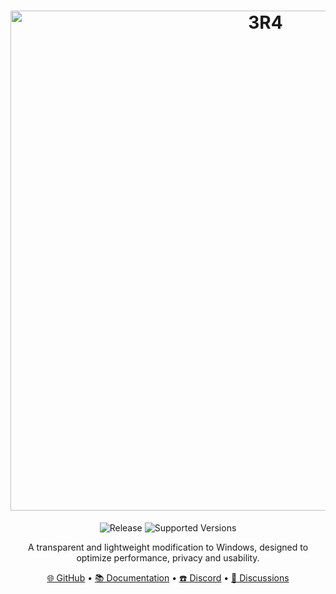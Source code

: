 <h1 align="center">
  <a href="https://github.com/GOD-TBnkz" target="_blank"><img src="https://drive.google.com/file/d/1ToO6Cv5YBMaaxswyi-ixcBGs3vrWo4hf/view?usp=drive_link" alt="3R4" width="800"></a>
</h1>
  <p align="center">
    <img alt="Release" src="https://drive.google.com/file/d/1NL7htHSi_8VcfIVWKCHH5zIzZKPox-2G/view?usp=drive_link" />
    <img alt="Supported Versions" src="https://drive.google.com/file/d/1vqMUoyNNcdM5KIwZ_dhyAcM1fztvS6pE/view?usp=drive_link" />
  </p>
<p align="center">A transparent and lightweight modification to Windows, designed to optimize performance, privacy and usability.</p>

<p align="center">
  <a href="https://github.com/GOD-TBnkz" target="_blank">🌐 GitHub</a>
  •
  <a href="https://docs.atlasos.net" target="_blank">📚 Documentation</a>
  •
  <a href="https://discord.atlasos.net" target="_blank">☎️ Discord</a>
  •
  <a href="https://github.com/Atlas-OS/Atlas/discussions" target="_blank">💬 Discussions</a>
</p>
